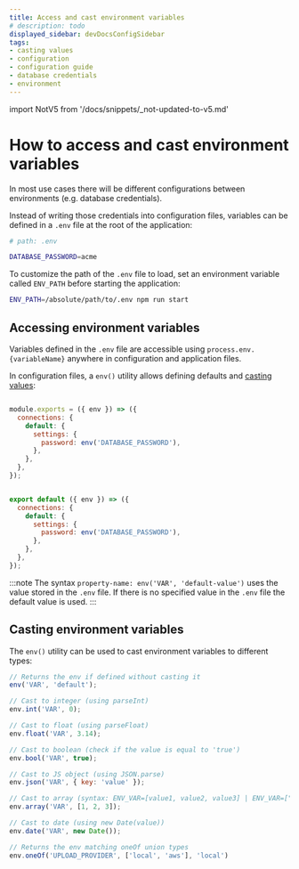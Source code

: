 ```yaml
---
title: Access and cast environment variables
# description: todo
displayed_sidebar: devDocsConfigSidebar
tags:
- casting values
- configuration
- configuration guide
- database credentials
- environment 
---
```


import NotV5 from '/docs/snippets/_not-updated-to-v5.md'

# How to access and cast environment variables

<NotV5 />

In most use cases there will be different configurations between environments (e.g. database credentials).

Instead of writing those credentials into configuration files, variables can be defined in a `.env` file at the root of the application:

```sh
# path: .env

DATABASE_PASSWORD=acme
```

To customize the path of the `.env` file to load, set an environment variable called `ENV_PATH` before starting the application:

```sh
ENV_PATH=/absolute/path/to/.env npm run start
```

## Accessing environment variables

Variables defined in the `.env` file are accessible using `process.env.{variableName}` anywhere in configuration and application files.

In configuration files, a `env()` utility allows defining defaults and [casting values](/dev-docs/configurations/guides/access-cast-environment-variables#casting-environment-variables):

<Tabs groupId="js-ts">

<TabItem value="javascript" label="JavaScript">

```js title="./config/database.js"

module.exports = ({ env }) => ({
  connections: {
    default: {
      settings: {
        password: env('DATABASE_PASSWORD'),
      },
    },
  },
});
```

</TabItem>

<TabItem value="typescript" label="TypeScript">

```js title="./config/database.ts"

export default ({ env }) => ({
  connections: {
    default: {
      settings: {
        password: env('DATABASE_PASSWORD'),
      },
    },
  },
});
```

</TabItem>

</Tabs>

:::note
The syntax `property-name: env('VAR', 'default-value')` uses the value stored in the `.env` file. If there is no specified value in the `.env` file the default value is used.
:::

## Casting environment variables

The `env()` utility can be used to cast environment variables to different types:

```js
// Returns the env if defined without casting it
env('VAR', 'default');

// Cast to integer (using parseInt)
env.int('VAR', 0);

// Cast to float (using parseFloat)
env.float('VAR', 3.14);

// Cast to boolean (check if the value is equal to 'true')
env.bool('VAR', true);

// Cast to JS object (using JSON.parse)
env.json('VAR', { key: 'value' });

// Cast to array (syntax: ENV_VAR=[value1, value2, value3] | ENV_VAR=["value1", "value2", "value3"])
env.array('VAR', [1, 2, 3]);

// Cast to date (using new Date(value))
env.date('VAR', new Date());

// Returns the env matching oneOf union types
env.oneOf('UPLOAD_PROVIDER', ['local', 'aws'], 'local')
```
